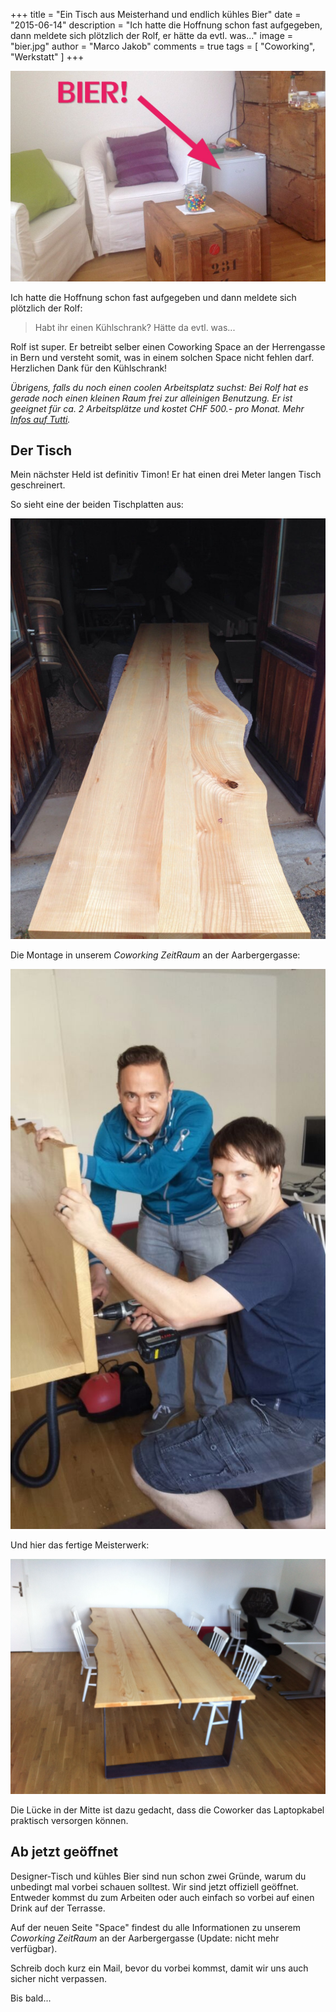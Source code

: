 +++
title = "Ein Tisch aus Meisterhand und endlich kühles Bier"
date = "2015-06-14"
description = "Ich hatte die Hoffnung schon fast aufgegeben, dann meldete sich plötzlich der Rolf, er hätte da evtl. was..."
image = "bier.jpg"
author = "Marco Jakob"
comments = true
tags = [ "Coworking", "Werkstatt" ]
+++

![Bier](bier.jpg)

Ich hatte die Hoffnung schon fast aufgegeben und dann meldete sich plötzlich der Rolf:

> Habt ihr einen Kühlschrank? Hätte da evtl. was...

Rolf ist super. Er betreibt selber einen Coworking Space an der Herrengasse in Bern und versteht somit, was in einem solchen Space nicht fehlen darf. Herzlichen Dank für den Kühlschrank!

*Übrigens, falls du noch einen coolen Arbeitsplatz suchst: Bei Rolf hat es gerade noch einen kleinen Raum frei zur alleinigen Benutzung. Er ist geeignet für ca. 2 Arbeitsplätze und kostet CHF 500.- pro Monat. Mehr [Infos auf Tutti](http://www.tutti.ch/bern/bern/immobilien/gewerbeobjekte/mietangebote/raum-in-altstadt-bern-naehe-zytglogge_6453691.htm).*


## Der Tisch

Mein nächster Held ist definitiv Timon! Er hat einen drei Meter langen Tisch geschreinert.

So sieht eine der beiden Tischplatten aus:

![Tischplatte](tischplatte.jpg)

Die Montage in unserem *Coworking ZeitRaum* an der Aarbergergasse:

![Montage](tisch-montage.jpg)

Und hier das fertige Meisterwerk:

![Tisch](tisch.jpg)

Die Lücke in der Mitte ist dazu gedacht, dass die Coworker das Laptopkabel praktisch versorgen können. 


## Ab jetzt geöffnet

Designer-Tisch und kühles Bier sind nun schon zwei Gründe, warum du unbedingt mal vorbei schauen solltest. Wir sind jetzt offiziell geöffnet. Entweder kommst du zum Arbeiten oder auch einfach so vorbei auf einen Drink auf der Terrasse.

Auf der neuen Seite "Space" findest du alle Informationen zu unserem *Coworking ZeitRaum* an der Aarbergergasse (Update: nicht mehr verfügbar).

Schreib doch kurz ein Mail, bevor du vorbei kommst, damit wir uns auch sicher nicht verpassen.

<i class="fa fa-beer"></i> Bis bald...


